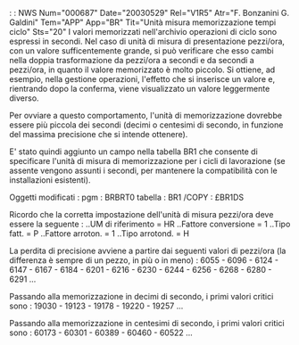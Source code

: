  :  : NWS Num="000687" Date="20030529" Rel="V1R5" Atr="F. Bonzanini G. Galdini" Tem="APP" App="BR" Tit="Unità misura memorizzazione tempi ciclo" Sts="20"
I valori memorizzati nell'archivio operazioni di ciclo sono espressi in secondi.
Nel caso di unità di misura di presentazione pezzi/ora, con un valore sufficentemente grande, si può verificare che esso cambi nella doppia trasformazione da pezzi/ora a secondi e da secondi a pezzi/ora, in quanto il valore memorizzato è molto piccolo.
Si ottiene, ad esempio, nella gestione operazioni, l'effetto che si inserisce un valore e, rientrando dopo la conferma, viene visualizzato un valore leggermente diverso.

Per ovviare a questo comportamento, l'unità di memorizzazione dovrebbe essere più piccola dei secondi (decimi o centesimi di secondo, in funzione del massima precisione che si intende ottenere).

E' stato quindi aggiunto un campo nella tabella BR1 che consente di specificare l'unità di misura di
memorizzazione per i cicli di lavorazione (se assente vengono assunti i secondi, per mantenere la compatibilità con le installazioni esistenti).

Oggetti modificati :  pgm :  BRBRT0  tabella :  BR1   /COPY :  £BR1DS

Ricordo che la corretta impostazione dell'unità di misura pezzi/ora deve essere la seguente : 
..UM di riferimento = HR
..Fattore conversione = 1
..Tipo fatt. = P
..Fattore arroton. = 1
..Tipo arrotond. = H

La perdita di precisione avviene a partire dai seguenti valori di pezzi/ora (la differenza è sempre
di un pezzo, in più o in meno) : 
6055 - 6096 - 6124 - 6147 - 6167 - 6184 - 6201 - 6216 - 6230 - 6244 - 6256 - 6268 - 6280 - 6291 ...

Passando alla memorizzazione in decimi di secondo, i primi valori critici sono : 
19030 - 19123 - 19178 - 19220 - 19257 ...

Passando alla memorizzazione in centesimi di secondo, i primi valori critici sono : 
60173 - 60301 - 60389 - 60460 - 60522 ...
